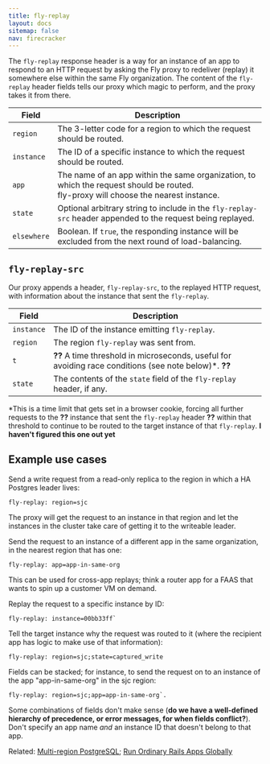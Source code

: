 ```yaml
---
title: fly-replay
layout: docs
sitemap: false
nav: firecracker
---
```


The `fly-replay` response header is a way for an instance of an app to respond to an HTTP request by asking the Fly proxy to redeliver (replay) it somewhere else within the same Fly organization. The content of the `fly-replay` header fields tells our proxy which magic to perform, and the proxy takes it from there.

|Field |Description |
|---|---|
|`region` | The 3-letter code for a region to which the request should be routed. |
|`instance` | The ID of a specific instance to which the request should be routed. |
|`app` | The name of an app within the same organization, to which the request should be routed.<br>fly-proxy will choose the nearest instance.|
|`state` | Optional arbitrary string to include in the `fly-replay-src` header appended to the request being replayed. |
|`elsewhere` | Boolean. If `true`, the responding instance will be excluded from the next round of load-balancing. |

## `fly-replay-src`

Our proxy appends a header, `fly-replay-src`, to the replayed HTTP request, with information about the instance that sent the `fly-replay`. 

|Field |Description |
|---|---|
|`instance` | The ID of the instance emitting `fly-replay`. |
|`region` | The region `fly-replay` was sent from. |
|`t` | **??** A time threshold in microseconds, useful for avoiding race conditions (see note below)&#42;. **??**|
|`state` | The contents of the `state` field of the `fly-replay` header, if any. |

&#42;This is a time limit that gets set in a browser cookie, forcing all further requests to the **??** instance that sent the `fly-replay` header **??**  within that threshold to continue to be routed to the target instance of that `fly-replay`. **I haven't figured this one out yet**



## Example use cases

Send a write request from a read-only replica to the region in which a HA Postgres leader lives: 
```
fly-replay: region=sjc
``` 
The proxy will get the request to an instance in that region and let the instances in the cluster take care of getting it to the writeable leader.

Send the request to an instance of a different app in the same organization, in the nearest region that has one:
```
fly-replay: app=app-in-same-org
```
This can be used for cross-app replays; think a router app for a FAAS that wants to spin up a customer VM on demand.

Replay the request to a specific instance by ID:  
```
fly-replay: instance=00bb33ff`
```

Tell the target instance why the request was routed to it (where the recipient app has logic to make use of that information):
```
fly-replay: region=sjc;state=captured_write
```

Fields can be stacked; for instance, to send the request on to an instance of the app "app-in-same-org" in the sjc region:
```
fly-replay: region=sjc;app=app-in-same-org`. 
```

Some combinations of fields don't make sense (**do we have a well-defined hierarchy of precedence, or error messages, for when fields conflict?**). Don't specify an app name _and_ an instance ID that doesn't belong to that app.

Related: [Multi-region PostgreSQL](/docs/getting-started/multi-region-databases/); [Run Ordinary Rails Apps Globally](/blog/run-ordinary-rails-apps-globally/)